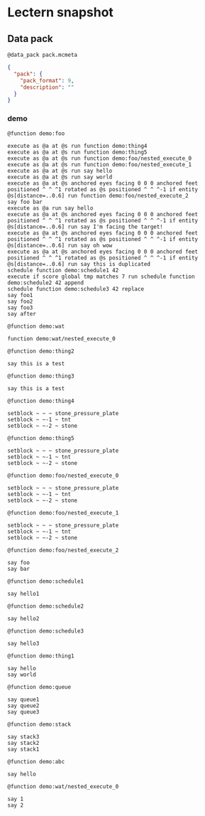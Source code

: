 # Lectern snapshot

## Data pack

`@data_pack pack.mcmeta`

```json
{
  "pack": {
    "pack_format": 9,
    "description": ""
  }
}
```

### demo

`@function demo:foo`

```mcfunction
execute as @a at @s run function demo:thing4
execute as @a at @s run function demo:thing5
execute as @a at @s run function demo:foo/nested_execute_0
execute as @a at @s run function demo:foo/nested_execute_1
execute as @a at @s run say hello
execute as @a at @s run say world
execute as @a at @s anchored eyes facing 0 0 0 anchored feet positioned ^ ^ ^1 rotated as @s positioned ^ ^ ^-1 if entity @s[distance=..0.6] run function demo:foo/nested_execute_2
say foo bar
execute as @a run say hello
execute as @a at @s anchored eyes facing 0 0 0 anchored feet positioned ^ ^ ^1 rotated as @s positioned ^ ^ ^-1 if entity @s[distance=..0.6] run say I'm facing the target!
execute as @a at @s anchored eyes facing 0 0 0 anchored feet positioned ^ ^ ^1 rotated as @s positioned ^ ^ ^-1 if entity @s[distance=..0.6] run say oh wow
execute as @a at @s anchored eyes facing 0 0 0 anchored feet positioned ^ ^ ^1 rotated as @s positioned ^ ^ ^-1 if entity @s[distance=..0.6] run say this is duplicated
schedule function demo:schedule1 42
execute if score global tmp matches 7 run schedule function demo:schedule2 42 append
schedule function demo:schedule3 42 replace
say foo1
say foo2
say foo3
say after
```

`@function demo:wat`

```mcfunction
function demo:wat/nested_execute_0
```

`@function demo:thing2`

```mcfunction
say this is a test
```

`@function demo:thing3`

```mcfunction
say this is a test
```

`@function demo:thing4`

```mcfunction
setblock ~ ~ ~ stone_pressure_plate
setblock ~ ~-1 ~ tnt
setblock ~ ~-2 ~ stone
```

`@function demo:thing5`

```mcfunction
setblock ~ ~ ~ stone_pressure_plate
setblock ~ ~-1 ~ tnt
setblock ~ ~-2 ~ stone
```

`@function demo:foo/nested_execute_0`

```mcfunction
setblock ~ ~ ~ stone_pressure_plate
setblock ~ ~-1 ~ tnt
setblock ~ ~-2 ~ stone
```

`@function demo:foo/nested_execute_1`

```mcfunction
setblock ~ ~ ~ stone_pressure_plate
setblock ~ ~-1 ~ tnt
setblock ~ ~-2 ~ stone
```

`@function demo:foo/nested_execute_2`

```mcfunction
say foo
say bar
```

`@function demo:schedule1`

```mcfunction
say hello1
```

`@function demo:schedule2`

```mcfunction
say hello2
```

`@function demo:schedule3`

```mcfunction
say hello3
```

`@function demo:thing1`

```mcfunction
say hello
say world
```

`@function demo:queue`

```mcfunction
say queue1
say queue2
say queue3
```

`@function demo:stack`

```mcfunction
say stack3
say stack2
say stack1
```

`@function demo:abc`

```mcfunction
say hello
```

`@function demo:wat/nested_execute_0`

```mcfunction
say 1
say 2
```
